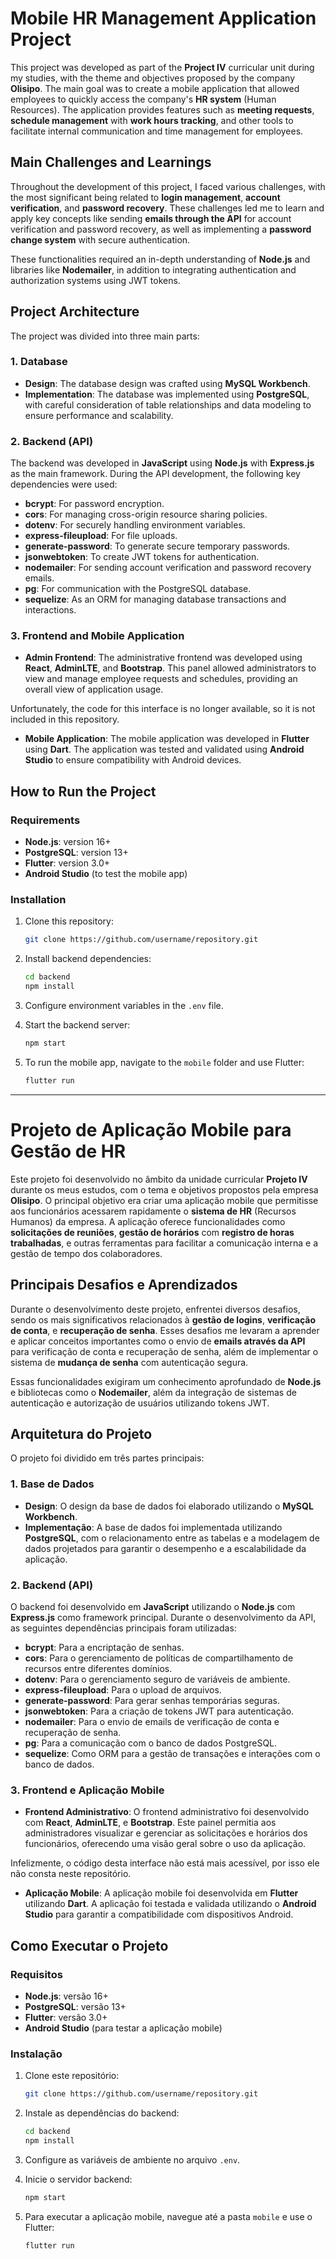 # Mobile HR Management Application Project

This project was developed as part of the **Project IV** curricular unit during my studies, with the theme and objectives proposed by the company **Olisipo**. The main goal was to create a mobile application that allowed employees to quickly access the company's **HR system** (Human Resources). The application provides features such as **meeting requests**, **schedule management** with **work hours tracking**, and other tools to facilitate internal communication and time management for employees.

## Main Challenges and Learnings

Throughout the development of this project, I faced various challenges, with the most significant being related to **login management**, **account verification**, and **password recovery**. These challenges led me to learn and apply key concepts like sending **emails through the API** for account verification and password recovery, as well as implementing a **password change system** with secure authentication.

These functionalities required an in-depth understanding of **Node.js** and libraries like **Nodemailer**, in addition to integrating authentication and authorization systems using JWT tokens.

## Project Architecture

The project was divided into three main parts:

### 1. Database

- **Design**: The database design was crafted using **MySQL Workbench**.
- **Implementation**: The database was implemented using **PostgreSQL**, with careful consideration of table relationships and data modeling to ensure performance and scalability.

### 2. Backend (API)

The backend was developed in **JavaScript** using **Node.js** with **Express.js** as the main framework. During the API development, the following key dependencies were used:

- **bcrypt**: For password encryption.
- **cors**: For managing cross-origin resource sharing policies.
- **dotenv**: For securely handling environment variables.
- **express-fileupload**: For file uploads.
- **generate-password**: To generate secure temporary passwords.
- **jsonwebtoken**: To create JWT tokens for authentication.
- **nodemailer**: For sending account verification and password recovery emails.
- **pg**: For communication with the PostgreSQL database.
- **sequelize**: As an ORM for managing database transactions and interactions.

### 3. Frontend and Mobile Application

- **Admin Frontend**: The administrative frontend was developed using **React**, **AdminLTE**, and **Bootstrap**. This panel allowed administrators to view and manage employee requests and schedules, providing an overall view of application usage.

Unfortunately, the code for this interface is no longer available, so it is not included in this repository.

- **Mobile Application**: The mobile application was developed in **Flutter** using **Dart**. The application was tested and validated using **Android Studio** to ensure compatibility with Android devices.

## How to Run the Project

### Requirements

- **Node.js**: version 16+
- **PostgreSQL**: version 13+
- **Flutter**: version 3.0+
- **Android Studio** (to test the mobile app)

### Installation

1. Clone this repository:
    ```bash
    git clone https://github.com/username/repository.git
    ```

2. Install backend dependencies:
    ```bash
    cd backend
    npm install
    ```

3. Configure environment variables in the `.env` file.

4. Start the backend server:
    ```bash
    npm start
    ```

5. To run the mobile app, navigate to the `mobile` folder and use Flutter:
    ```bash
    flutter run
    ```

---

# Projeto de Aplicação Mobile para Gestão de HR

Este projeto foi desenvolvido no âmbito da unidade curricular **Projeto IV** durante os meus estudos, com o tema e objetivos propostos pela empresa **Olisipo**. O principal objetivo era criar uma aplicação mobile que permitisse aos funcionários acessarem rapidamente o **sistema de HR** (Recursos Humanos) da empresa. A aplicação oferece funcionalidades como **solicitações de reuniões**, **gestão de horários** com **registro de horas trabalhadas**, e outras ferramentas para facilitar a comunicação interna e a gestão de tempo dos colaboradores.

## Principais Desafios e Aprendizados

Durante o desenvolvimento deste projeto, enfrentei diversos desafios, sendo os mais significativos relacionados à **gestão de logins**, **verificação de conta**, e **recuperação de senha**. Esses desafios me levaram a aprender e aplicar conceitos importantes como o envio de **emails através da API** para verificação de conta e recuperação de senha, além de implementar o sistema de **mudança de senha** com autenticação segura.

Essas funcionalidades exigiram um conhecimento aprofundado de **Node.js** e bibliotecas como o **Nodemailer**, além da integração de sistemas de autenticação e autorização de usuários utilizando tokens JWT.

## Arquitetura do Projeto

O projeto foi dividido em três partes principais:

### 1. Base de Dados

- **Design**: O design da base de dados foi elaborado utilizando o **MySQL Workbench**.
- **Implementação**: A base de dados foi implementada utilizando **PostgreSQL**, com o relacionamento entre as tabelas e a modelagem de dados projetados para garantir o desempenho e a escalabilidade da aplicação.

### 2. Backend (API)

O backend foi desenvolvido em **JavaScript** utilizando o **Node.js** com **Express.js** como framework principal. Durante o desenvolvimento da API, as seguintes dependências principais foram utilizadas:

- **bcrypt**: Para a encriptação de senhas.
- **cors**: Para o gerenciamento de políticas de compartilhamento de recursos entre diferentes domínios.
- **dotenv**: Para o gerenciamento seguro de variáveis de ambiente.
- **express-fileupload**: Para o upload de arquivos.
- **generate-password**: Para gerar senhas temporárias seguras.
- **jsonwebtoken**: Para a criação de tokens JWT para autenticação.
- **nodemailer**: Para o envio de emails de verificação de conta e recuperação de senha.
- **pg**: Para a comunicação com o banco de dados PostgreSQL.
- **sequelize**: Como ORM para a gestão de transações e interações com o banco de dados.

### 3. Frontend e Aplicação Mobile

- **Frontend Administrativo**: O frontend administrativo foi desenvolvido com **React**, **AdminLTE**, e **Bootstrap**. Este painel permitia aos administradores visualizar e gerenciar as solicitações e horários dos funcionários, oferecendo uma visão geral sobre o uso da aplicação.

Infelizmente, o código desta interface não está mais acessível, por isso ele não consta neste repositório.

- **Aplicação Mobile**: A aplicação mobile foi desenvolvida em **Flutter** utilizando **Dart**. A aplicação foi testada e validada utilizando o **Android Studio** para garantir a compatibilidade com dispositivos Android.

## Como Executar o Projeto

### Requisitos

- **Node.js**: versão 16+
- **PostgreSQL**: versão 13+
- **Flutter**: versão 3.0+
- **Android Studio** (para testar a aplicação mobile)

### Instalação

1. Clone este repositório:
    ```bash
    git clone https://github.com/username/repository.git
    ```

2. Instale as dependências do backend:
    ```bash
    cd backend
    npm install
    ```

3. Configure as variáveis de ambiente no arquivo `.env`.

4. Inicie o servidor backend:
    ```bash
    npm start
    ```

5. Para executar a aplicação mobile, navegue até a pasta `mobile` e use o Flutter:
    ```bash
    flutter run
    ```
